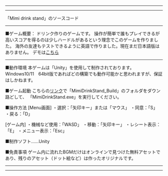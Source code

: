 --------------------------------------------------------------------
--------------------------------------------------------------------

「Mimi drink stand」のソースコード

--------------------------------------------------------------------
■ゲーム概要：
ドリンク作りのゲームです。
操作が簡単で誰もプレイできるが高いスコアを得るのは少しハードルがあるという理念でこのゲームを作りました。
海外の友達もテストできるように英語で作りました。現在まだ日本語版はありません。
デモは[こちら](https://youtu.be/vasifydJED4)

--------------------------------------------------------------------
■動作環境
本ゲームは「Unity」を使用して制作されております。
Windows10/11　64bit版であればどの構築でも動作可能かと思われますが、保証はしかねます。

■ゲーム起動
こちらの[リンク](https://drive.google.com/drive/folders/1Da7Dz57E3thokJWC4g4laN6heWmctO1G?usp=drive_link)で「MimiDrinkStand_Build」のフォルダをダウン路どして、
「MimiDrinkStand.exe」を実行してください。

■操作方法
[Menu画面]
・選択：「矢印キー」または「マウス」
・同意：「S」
・戻る：「D」

[ゲーム内]
・機械など使用：「WASD」
・移動：「矢印キー」
・レシート表示：「E」
・メニュー表示：「Esc」

■制作ソフト……Unity

■免責事項
ゲーム内に流れたBGMだけはオンラインで見つけた無料アセットであり、残りのアセット（ドット絵など）は作ったオリジナルです。

--------------------------------------------------------------------
--------------------------------------------------------------------
